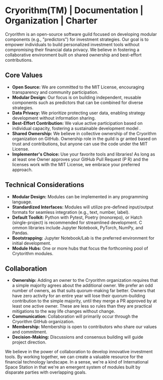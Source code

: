 # Cryorithm(TM) | Documentation | Organization | Charter

Cryorithm is an open-source software guild focused on developing modular components (e.g., "predictors") for investment strategies. Our goal is to empower individuals to build personalized investment tools without compromising their financial data privacy. We believe in fostering a collaborative environment built on shared ownership and best-effort contributions.

## Core Values

- **Open Source:** We are committed to the MIT License, encouraging transparency and community participation.
- **Modular Design:** Our focus is on building independent, reusable components such as predictors that can be combined for diverse strategies.
- **Data Privacy:** We prioritize protecting user data, enabling strategy development without information sharing.
- **Best-Effort Contribution:** We value active participation based on individual capacity, fostering a sustainable development model
.
- **Shared Ownership:** We believe in collective ownership of the Cryorithm organization on GitHub. Ownership role in the guild is gr
anted based on trust and contributions, but anyone can use the code under the MIT License.
- **Implementer's Choice:** Use your favorite tools and libraries! As long as at least one Owner approves your GitHub Pull Request (P
R) and the licenses work with the MIT License, we embrace your preferred approach.

## Technical Considerations

- **Modular Design:** Modules can be implemented in any programming language.
- **Standardized Interfaces:** Modules will utilize pre-defined input/output formats for seamless integration (e.g., text, number, label).
- **Default Toolkit:** Python with Pytest, Poetry (monorepo), or Hatch (single-project) is recommended for streamlined development. C
ommon libraries include Jupyter Notebook, PyTorch, NumPy, and Pandas.
- **Bootstrapping:** Jupyter Notebook/Lab is the preferred environment for initial development.
- **Module Hubs:** One or more hubs that focus the forthcoming pool of Crytorithm modules.

## Collaboration

- **Ownership:** Adding an owner to the Cryorithm organization requires that a simple majority agrees about the additional owner. We prefer an odd number of owners, as that suits quorum-making far better. Owners that have zero activity for an entire year will lose their quorum-building contribution to the simple majority, until they merge a PR approved by at least one active owner. These are less so rules than they are practical mitigations to the way life changes without change.
- **Communication:** Collaboration will primarily occur through the Cryorithm GitHub organization.
- **Membership:** Membership is open to contributors who share our values and commitment.
- **Decision-Making:** Discussions and consensus building will guide project direction.

We believe in the power of collaboration to develop innovative investment tools. By working together, we can create a valuable resource for the financial technology landscape. In a sense, we're a kind of International Space Station in that we're an emergent system of modules built by disparate parties with overlapping goals.
